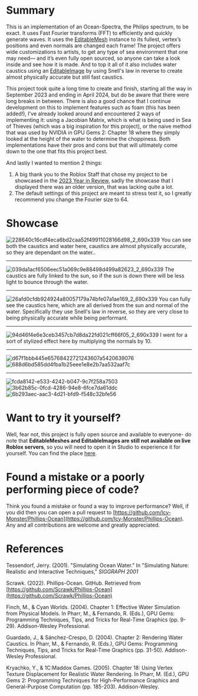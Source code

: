 # Summary
This is an implementation of an Ocean-Spectra, the Philips spectrum, to be exact. It uses Fast Fourier transforms (FFT) to efficiently and quickly generate waves. It uses the [EditableMesh](https://create.roblox.com/docs/reference/engine/classes/EditableMesh) instance to its fullest, vertex’s positions and even normals are changed each frame! The project offers wide customizations to artists, to get any type of sea environment that one may need— and it’s even fully open sourced, so anyone can take a look inside and see how it is made. And to top it all of it also includes water caustics using an [EditableImage](https://create.roblox.com/docs/reference/engine/classes/EditableImage) by using Snell's law in reverse to create almost physically accurate but still fast caustics. 

This project took quite a long time to create and finish, starting all the way in September 2023 and ending in April 2024, but do be aware that there were long breaks in between. There is also a good chance that I continue development on this to implement features such as foam (this has been added!), I've already looked around and encountered 2 ways of implementing it: using a Jacobian Matrix, which is what is being used in Sea of Thieves (which was a big inspiration for this project), or the naive method that was used by NVIDIA in GPU Gems 2: Chapter 18 where they simply looked at the height of the water to determine the choppiness. Both implementations have their pros and cons but that will ultimately come down to the one that fits this project best.

And lastly I wanted to mention 2 things:
1. A big thank you to the Roblox Staff that chose my project to be showcased in the [2023 Year in Review](https://devforum.roblox.com/t/2023-year-in-review-extreme-wall-running-rhythmic-ocean-waves-demonic-heads-and-more/2748060), sadly the showcase that I displayed there was an older version, that was lacking quite a lot.
2. The default settings of this project are meant to stress test it, so I greatly recommend you change the Fourier size to 64.

# Showcase
![228640c16cdf4eca6bd2caa52f49911028166d98_2_690x339](https://github.com/Icy-Monster/Phillips-Ocean/assets/102822122/27199bf5-868a-4d6b-ba04-6c15401b6b5e)
You can see both the caustics and water here, caustics are almost physically accurate, so they are dependant on the water..
****
![039da1acf6506eec51a069c9e88498d499a82623_2_690x339](https://github.com/Icy-Monster/Phillips-Ocean/assets/102822122/8cb595d3-ca32-4511-b47c-1c599e47fab1)
The caustics are fully linked to the sun, so if the sun is down there will be less light to bounce through the water.
****
![26afd0cfdb924924a80057179a74bfe07a1ae169_2_690x339](https://github.com/Icy-Monster/Phillips-Ocean/assets/102822122/edc567a7-8488-4d58-8498-2c5cd3e2ebe0)
You can fully see the caustics here, which are all derived from the sun and normal of the water. Specifically they use Snell's law in reverse, so they are very close to being physically accurate while being performant.
****
![94d46f4e6e3ceb3457cb7d8da22fd021cff66f05_2_690x339](https://github.com/Icy-Monster/Phillips-Ocean/assets/102822122/f1fcc940-be68-4c64-8ee5-adbdc13f0d96)
I went for a sort of stylized effect here by multiplying the normals by 10.
****
![d67f1bbb445e65768422721243607a5420639076](https://github.com/Icy-Monster/Phillips-Ocean/assets/102822122/ceeb1933-6e0d-42a2-8dd6-4a0cb5806c40)
![688d6bd585dd4fba1b25eee1e8e2b7aa532aaf7c](https://github.com/Icy-Monster/Phillips-Ocean/assets/102822122/770526e8-8dfa-4a3a-a78c-d334332a72ae)
****
![fcda8142-e533-4242-b047-9c7f258a7503](https://github.com/Icy-Monster/Phillips-Ocean/assets/102822122/fcda8142-e533-4242-b047-9c7f258a7503)
![3b62b85c-0fcd-4286-94e8-6fce7da61ddc](https://github.com/Icy-Monster/Phillips-Ocean/assets/102822122/3b62b85c-0fcd-4286-94e8-6fce7da61ddc)
![6b293aec-aac3-4d21-bfd9-f548c32bfe56](https://github.com/Icy-Monster/Phillips-Ocean/assets/102822122/6b293aec-aac3-4d21-bfd9-f548c32bfe56)


# Want to try it yourself?
Well, fear not, this project is fully open source and available to everyone- do note that **EditableMeshes and EditableImages are still not available on live Roblox servers**, so you will need to open it in Studio to experience it for yourself. You can find the place [here](https://www.roblox.com/games/15133748815/FFT-Ocean).

# Found a mistake or a poorly performing piece of code?
Think you found a mistake or found a way to improve performance? Well, if you did then you can open a pull request to [https://github.com/Icy-Monster/Phillips-Ocean](https://github.com/Icy-Monster/Phillips-Ocean). Any and all contributions are welcome and greatly appreciated.

# References
Tessendorf, Jerry. (2001). "Simulating Ocean Water." In "Simulating Nature: Realistic and Interactive Techniques," *SIGGRAPH 2001* 

Scrawk. (2022). Phillips-Ocean. GitHub. Retrieved from [https://github.com/Scrawk/Phillips-Ocean](https://github.com/Scrawk/Phillips-Ocean)

Finch, M., & Cyan Worlds. (2004). Chapter 1: Effective Water Simulation from Physical Models. In Pharr, M., & Fernando, R. (Eds.), GPU Gems: Programming Techniques, Tips, and Tricks for Real-Time Graphics (pp. 9-29). Addison-Wesley Professional.

Guardado, J., & Sánchez-Crespo, D. (2004). Chapter 2: Rendering Water Caustics. In Pharr, M., & Fernando, R. (Eds.), GPU Gems: Programming Techniques, Tips, and Tricks for Real-Time Graphics (pp. 31-50). Addison-Wesley Professional.

Kryachko, Y., & 1C:Maddox Games. (2005). Chapter 18: Using Vertex Texture Displacement for Realistic Water Rendering. In Pharr, M. (Ed.), GPU Gems 2: Programming Techniques for High-Performance Graphics and General-Purpose Computation (pp. 185-203). Addison-Wesley.
